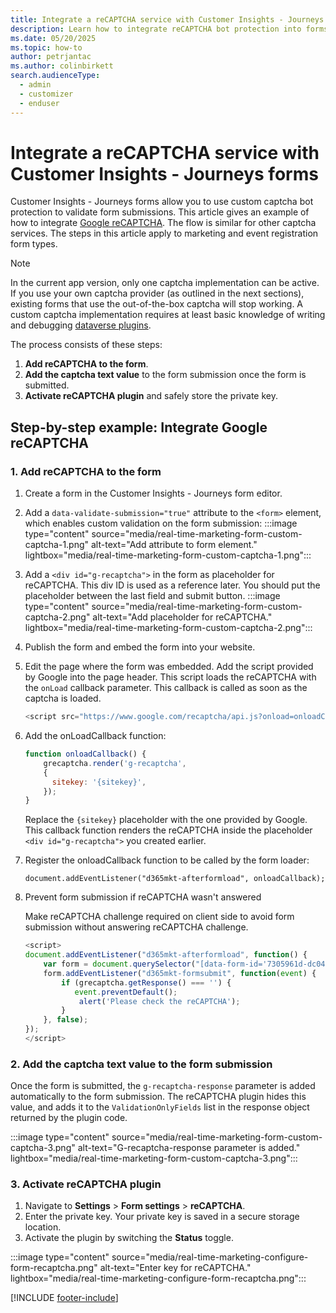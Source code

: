 ```yaml
---
title: Integrate a reCAPTCHA service with Customer Insights - Journeys forms 
description: Learn how to integrate reCAPTCHA bot protection into forms in Dynamics 365 Customer Insights - Journeys.
ms.date: 05/20/2025
ms.topic: how-to
author: petrjantac
ms.author: colinbirkett
search.audienceType: 
  - admin
  - customizer
  - enduser
---
```


# Integrate a reCAPTCHA service with Customer Insights - Journeys forms

Customer Insights - Journeys forms allow you to use custom captcha bot protection to validate form submissions. This article gives an example of how to integrate [Google reCAPTCHA](https://www.google.com/recaptcha/about/). The flow is similar for other captcha services. The steps in this article apply to marketing and event registration form types.

> [!NOTE]
> In the current app version, only one captcha implementation can be active. If you use your own captcha provider (as outlined in the next sections), existing forms that use the out-of-the-box captcha will stop working. A custom captcha implementation requires at least basic knowledge of writing and debugging [dataverse plugins](/power-apps/developer/data-platform/plug-ins).

The process consists of these steps:

1. **Add reCAPTCHA to the form**.
1. **Add the captcha text value** to the form submission once the form is submitted.
1. **Activate reCAPTCHA plugin** and safely store the private key.

## Step-by-step example: Integrate Google reCAPTCHA

### 1. Add reCAPTCHA to the form

1. Create a form in the Customer Insights - Journeys form editor.
1. Add a `data-validate-submission="true"` attribute to the `<form>` element, which enables custom validation on the form submission:
    :::image type="content" source="media/real-time-marketing-form-custom-captcha-1.png" alt-text="Add attribute to form element." lightbox="media/real-time-marketing-form-custom-captcha-1.png":::
1. Add a `<div id="g-recaptcha">` in the form as placeholder for reCAPTCHA. This div ID is used as a reference later. You should put the placeholder between the last field and submit button.
    :::image type="content" source="media/real-time-marketing-form-custom-captcha-2.png" alt-text="Add placeholder for reCAPTCHA." lightbox="media/real-time-marketing-form-custom-captcha-2.png":::
1. Publish the form and embed the form into your website.
1. Edit the page where the form was embedded. Add the script provided by Google into the page header. This script loads the reCAPTCHA with the `onLoad` callback parameter. This callback is called as soon as the captcha is loaded.

    ```javascript
    <script src="https://www.google.com/recaptcha/api.js?onload=onloadCallback" async defer></script>
    ```

1. Add the onLoadCallback function:

    ```javascript
    function onloadCallback() {
        grecaptcha.render('g-recaptcha',
        { 
          sitekey: '{sitekey}',
        });
    }
    ```

    Replace the `{sitekey}` placeholder with the one provided by Google. This callback function renders the reCAPTCHA inside the placeholder `<div id="g-recaptcha">` you created earlier.

1. Register the onloadCallback function to be called by the form loader:

    ```document.addEventListener("d365mkt-afterformload", onloadCallback);```

1. Prevent form submission if reCAPTCHA wasn't answered

    Make reCAPTCHA challenge required on client side to avoid form submission without answering reCAPTCHA challenge.

    ```javascript
    <script>
    document.addEventListener("d365mkt-afterformload", function() {
        var form = document.querySelector("[data-form-id='7305961d-dc04-f011-bae1-0022480c3fab']"); //formId
        form.addEventListener("d365mkt-formsubmit", function(event) {
            if (grecaptcha.getResponse() === '') {                            
               event.preventDefault();
                alert('Please check the reCAPTCHA');
            }
        }, false);
    });
    </script>
    ```

### 2. Add the captcha text value to the form submission

Once the form is submitted, the `g-recaptcha-response` parameter is added automatically to the form submission. The reCAPTCHA plugin hides this value, and adds it to the `ValidationOnlyFields` list in the response object returned by the plugin code.

:::image type="content" source="media/real-time-marketing-form-custom-captcha-3.png" alt-text="G-recaptcha-response parameter is added." lightbox="media/real-time-marketing-form-custom-captcha-3.png":::

### 3. Activate reCAPTCHA plugin

1. Navigate to **Settings** > **Form settings** > **reCAPTCHA**.
1. Enter the private key. Your private key is saved in a secure storage location.
1. Activate the plugin by switching the **Status** toggle.

:::image type="content" source="media/real-time-marketing-configure-form-recaptcha.png" alt-text="Enter key for reCAPTCHA." lightbox="media/real-time-marketing-configure-form-recaptcha.png":::

[!INCLUDE [footer-include](./includes/footer-banner.md)]
